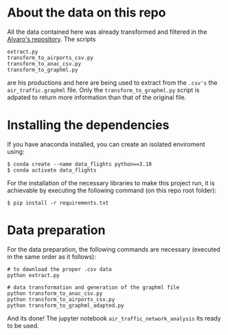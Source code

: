 # About the data on this repo
All the data contained here was already transformed and filtered in the [Alvaro's repository](https://github.com/alvarofpp/dataset-flights-brazil/blob/main/transform_to_graphml.py). The scripts

    extract.py
    transform_to_airports_csv.py
    transform_to_anac_csv.py
    transform_to_graphml.py
    
are his productions and here are being used to extract from the ```.csv's``` the ```air_traffic.graphml``` file. Only the ```transform_to_graphml.py``` script is adpated to return more information than that of the original file.

# Installing the dependencies
If you have anaconda installed, you can create an isolated enviroment using:

    $ conda create --name data_flights python==3.10
    $ conda activate data_flights

For the installation of the necessary libraries to make this project run, it is achievable by executing the following command (on this repo root folder):

    $ pip install -r requirements.txt

# Data preparation
For the data preparation, the following commands are necessary (executed in the same order as it follows):

    # to download the proper .csv data
    python extract.py

    # data transformation and generation of the graphml file
    python transform_to_anac_csv.py
    python transform_to_airports_csv.py
    python transform_to_graphml_adapted.py

And its done! The jupyter notebook ```air_traffic_network_analysis``` its ready to be used.